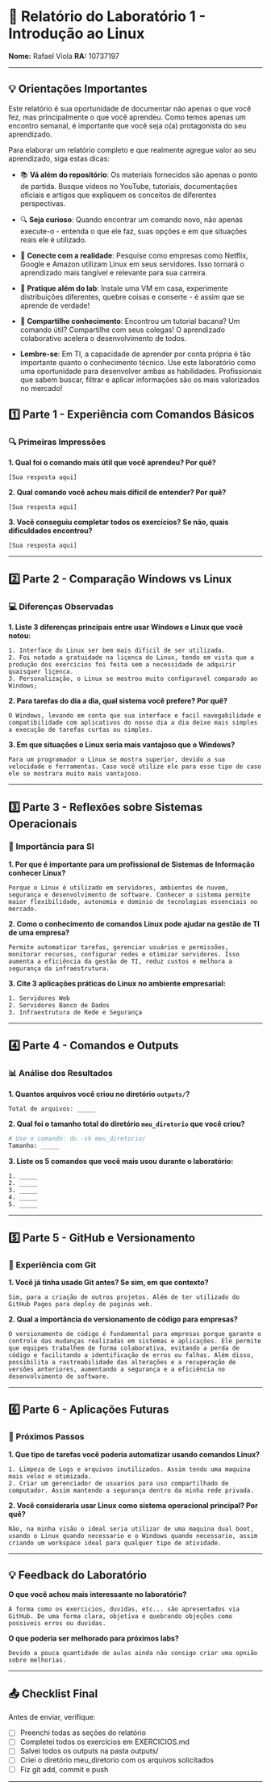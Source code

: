 # 📝 Relatório do Laboratório 1 - Introdução ao Linux

**Nome:** Rafael Viola
**RA:** 10737197 

---

## 💡 Orientações Importantes
Este relatório é sua oportunidade de documentar não apenas o que você fez, mas principalmente o que você aprendeu. Como temos apenas um encontro semanal, é importante que você seja o(a) protagonista do seu aprendizado.

Para elaborar um relatório completo e que realmente agregue valor ao seu aprendizado, siga estas dicas:

- 📚 **Vá além do repositório**: Os materiais fornecidos são apenas o ponto de partida. Busque vídeos no YouTube, tutoriais, documentações oficiais e artigos que expliquem os conceitos de diferentes perspectivas.
- 🔍 **Seja curioso**: Quando encontrar um comando novo, não apenas execute-o - entenda o que ele faz, suas opções e em que situações reais ele é utilizado.
- 💭 **Conecte com a realidade**: Pesquise como empresas como Netflix, Google e Amazon utilizam Linux em seus servidores. Isso tornará o aprendizado mais tangível e relevante para sua carreira.
- 🎯 **Pratique além do lab**: Instale uma VM em casa, experimente distribuições diferentes, quebre coisas e conserte - é assim que se aprende de verdade!
- 🤝 **Compartilhe conhecimento**: Encontrou um tutorial bacana? Um comando útil? Compartilhe com seus colegas! O aprendizado colaborativo acelera o desenvolvimento de todos.

- **Lembre-se**: Em TI, a capacidade de aprender por conta própria é tão importante quanto o conhecimento técnico. Use este laboratório como uma oportunidade para desenvolver ambas as habilidades. Profissionais que sabem buscar, filtrar e aplicar informações são os mais valorizados no mercado!

## 1️⃣ Parte 1 - Experiência com Comandos Básicos

### 🔍 Primeiras Impressões

**1. Qual foi o comando mais útil que você aprendeu? Por quê?**

```
[Sua resposta aqui]
```

**2. Qual comando você achou mais difícil de entender? Por quê?**

```
[Sua resposta aqui]
```

**3. Você conseguiu completar todos os exercícios? Se não, quais dificuldades encontrou?**

```
[Sua resposta aqui]
```

---

## 2️⃣ Parte 2 - Comparação Windows vs Linux

### 💻 Diferenças Observadas

**1. Liste 3 diferenças principais entre usar Windows e Linux que você notou:**

```
1. Interface do Linux ser bem mais dificil de ser utilizada.
2. Foi notado a gratuidade na liçenca do Linux, tendo em vista que a produção dos exercicios foi feita sem a necessidade de adquirir quaisquer liçenca.
3. Personalização, o Linux se mostrou muito configuravél comparado ao Windows;
```

**2. Para tarefas do dia a dia, qual sistema você prefere? Por quê?**

```
O Windows, levando em conta que sua interface e facil navegabilidade e compatibilidade com aplicativos do nosso dia a dia deixe mais simples a execução de tarefas curtas ou simples. 
```

**3. Em que situações o Linux seria mais vantajoso que o Windows?**

```
Para um programador o Linux se mostra superior, devido a sua velocidade e ferramentas. Caso você utilize ele para esse tipo de caso ele se mostrara muito mais vantajoso.
```

---

## 3️⃣ Parte 3 - Reflexões sobre Sistemas Operacionais

### 🎯 Importância para SI

**1. Por que é importante para um profissional de Sistemas de Informação conhecer Linux?**

```
Porque o Linux é utilizado em servidores, ambientes de nuvem, segurança e desenvolvimento de software. Conhecer o sistema permite maior flexibilidade, autonomia e domínio de tecnologias essenciais no mercado.

```

**2. Como o conhecimento de comandos Linux pode ajudar na gestão de TI de uma empresa?**

```
Permite automatizar tarefas, gerenciar usuários e permissões, monitorar recursos, configurar redes e otimizar servidores. Isso aumenta a eficiência da gestão de TI, reduz custos e melhora a segurança da infraestrutura.
```

**3. Cite 3 aplicações práticas do Linux no ambiente empresarial:**

```
1. Servidores Web 
2. Servidores Banco de Dados
3. Infraestrutura de Rede e Segurança
```

---

## 4️⃣ Parte 4 - Comandos e Outputs

### 📊 Análise dos Resultados

**1. Quantos arquivos você criou no diretório `outputs/`?**

```
Total de arquivos: _____
```

**2. Qual foi o tamanho total do diretório `meu_diretorio` que você criou?**

```bash
# Use o comando: du -sh meu_diretorio/
Tamanho: _____
```

**3. Liste os 5 comandos que você mais usou durante o laboratório:**

```
1. _____
2. _____
3. _____
4. _____
5. _____
```

---

## 5️⃣ Parte 5 - GitHub e Versionamento

### 🔧 Experiência com Git

**1. Você já tinha usado Git antes? Se sim, em que contexto?**

```
Sim, para a criação de outros projetos. Além de ter utilizado do GitHub Pages para deploy de paginas web.
```

**2. Qual a importância do versionamento de código para empresas?**

```
O versionamento de código é fundamental para empresas porque garante o controle das mudanças realizadas em sistemas e aplicações. Ele permite que equipes trabalhem de forma colaborativa, evitando a perda de código e facilitando a identificação de erros ou falhas. Além disso, possibilita a rastreabilidade das alterações e a recuperação de versões anteriores, aumentando a segurança e a eficiência no desenvolvimento de software. 
```

---

## 6️⃣ Parte 6 - Aplicações Futuras

### 🚀 Próximos Passos

**1. Que tipo de tarefas você poderia automatizar usando comandos Linux?**

```
1. Limpeza de Logs e arquivos inutilizados. Assim tendo uma maquina mais veloz e otimizada.
2. Criar um gerenciador de usuarios para uso compartilhado de computador. Assim mantendo a segurança dentro da minha rede privada.
```

**2. Você consideraria usar Linux como sistema operacional principal? Por quê?**

```
Não, na minha visão o ideal seria utilizar de uma maquina dual boot, usando o Linux quando necessario e o Windows quando necessario, assim criando um workspace ideal para qualquer tipo de atividade.
```

---

## 💡 Feedback do Laboratório

**O que você achou mais interessante no laboratório?**

```
A forma como os exercicios, duvidas, etc... são apresentados via GitHub. De uma forma clara, objetiva e quebrando objeções como possiveis erros ou duvidas.
```

**O que poderia ser melhorado para próximos labs?**

```
Devido a pouca quantidade de aulas ainda não consigo criar uma opnião sobre melhorias. 
```

---

## 📤 Checklist Final

Antes de enviar, verifique:

- [ ] Preenchi todas as seções do relatório
- [ ] Completei todos os exercícios em EXERCICIOS.md
- [ ] Salvei todos os outputs na pasta outputs/
- [ ] Criei o diretório meu_diretorio com os arquivos solicitados
- [ ] Fiz git add, commit e push

---
